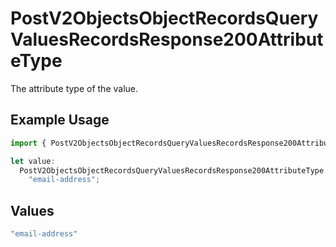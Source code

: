 # PostV2ObjectsObjectRecordsQueryValuesRecordsResponse200AttributeType

The attribute type of the value.

## Example Usage

```typescript
import { PostV2ObjectsObjectRecordsQueryValuesRecordsResponse200AttributeType } from "attio-js/models/operations";

let value:
  PostV2ObjectsObjectRecordsQueryValuesRecordsResponse200AttributeType =
    "email-address";
```

## Values

```typescript
"email-address"
```